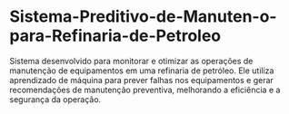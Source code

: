 # Sistema-Preditivo-de-Manuten-o-para-Refinaria-de-Petroleo
Sistema desenvolvido para monitorar e otimizar as operações de manutenção de equipamentos em uma refinaria de petróleo. Ele utiliza aprendizado de máquina para prever falhas nos equipamentos e gerar recomendações de manutenção preventiva, melhorando a eficiência e a segurança da operação.
